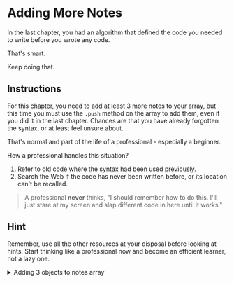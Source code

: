 # Adding More Notes

In the last chapter, you had an algorithm that defined the code you needed to write before you wrote any code.

That's smart.

Keep doing that.

## Instructions

For this chapter, you need to add at least 3 more notes to your array, but this time you must use the `.push` method on the array to add them, even if you did it in the last chapter. Chances are that you have already forgotten the syntax, or at least feel unsure about.

That's normal and part of the life of a professional - especially a beginner.

How a professional handles this situation?

1. Refer to old code where the syntax had been used previously.
1. Search the Web if the code has never been written before, or its location can't be recalled.

> A professional **never** thinks, "I should remember how to do this. I'll just stare at my screen and slap different code in here until it works."

## Hint

Remember, use all the other resources at your disposal before looking at hints. Start thinking like a professional now and become an efficient learner, not a lazy one.

<details>
    <summary>Adding 3 objects to notes array</summary>

```js
notes.push({
    id: 4,
    category: "Task",
    text: "Review all my old code before asking for help or looking at hints."
    author: "Samantha Maas",
    date: "2020-11-09"
})

notes.push({
    id: 5,
    category: "Observation",
    text: "I have found that slowing down and thinking about the problem, and writing out the comments makes it vastly easier to write code."
    author: "Gib Jeffries",
    date: "2021-01-18"
})

notes.push({
    id: 6,
    category: "Reminder",
    text: "Need to have all my code backed up to Github by the end of the week."
    author: "Rebecca Parker",
    date: "2021-02-25"
})
```
</details>



